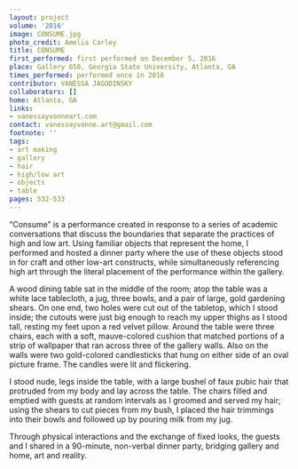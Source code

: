 ```yaml
---
layout: project
volume: '2016'
image: CONSUME.jpg
photo_credit: Amelia Carley
title: CONSUME
first_performed: first performed on December 5, 2016
place: Gallery 650, Georgia State University, Atlanta, GA
times_performed: performed once in 2016
contributor: VANESSA JAGODINSKY
collaborators: []
home: Atlanta, GA
links:
- vanessayvonneart.com
contact: vanessayvonne.art@gmail.com
footnote: ''
tags:
- art making
- gallery
- hair
- high/low art
- objects
- table
pages: 532-533
---
```


“Consume” is a performance created in response to a series of academic conversations that discuss the boundaries that separate the practices of high and low art. Using familiar objects that represent the home, I performed and hosted a dinner party where the use of these objects stood in for craft and other low-art constructs, while simultaneously referencing high art through the literal placement of the performance within the gallery.

A wood dining table sat in the middle of the room; atop the table was a white lace tablecloth, a jug, three bowls, and a pair of large, gold gardening shears. On one end, two holes were cut out of the tabletop, which I stood inside; the cutouts were just big enough to reach my upper thighs as I stood tall, resting my feet upon a red velvet pillow. Around the table were three chairs, each with a soft, mauve-colored cushion that matched portions of a strip of wallpaper that ran across three of the gallery walls. Also on the walls were two gold-colored candlesticks that hung on either side of an oval picture frame. The candles were lit and flickering.

I stood nude, legs inside the table, with a large bushel of faux pubic hair that protruded from my body and lay across the table. The chairs filled and emptied with guests at random intervals as I groomed and served my hair; using the shears to cut pieces from my bush, I placed the hair trimmings into their bowls and followed up by pouring milk from my jug.

Through physical interactions and the exchange of fixed looks, the guests and I shared in a 90-minute, non-verbal dinner party, bridging gallery and home, art and reality.
